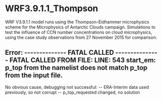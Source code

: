 # WRF3.9.1.1_Thompson
WRF V3.9.1.1 model runs using the Thompson-Eidhammer microphysics scheme for the Microphysics of Antarctic Clouds campaign. Simulations to test the influence of CCN number concentrations on cloud microphysics, using the case study observations from 27 November 2015 for comparison.

Error:
-------------- FATAL CALLED ---------------
FATAL CALLED FROM FILE:  <stdin>  LINE:     543
start_em: p_top from the namelist does not match p_top from the input file.
-------------------------------------------

No obvious cause, debugging not successful: 
-- ERA-Interim data used previously, so not corrupt
-- p_top_requested changed, no solution
